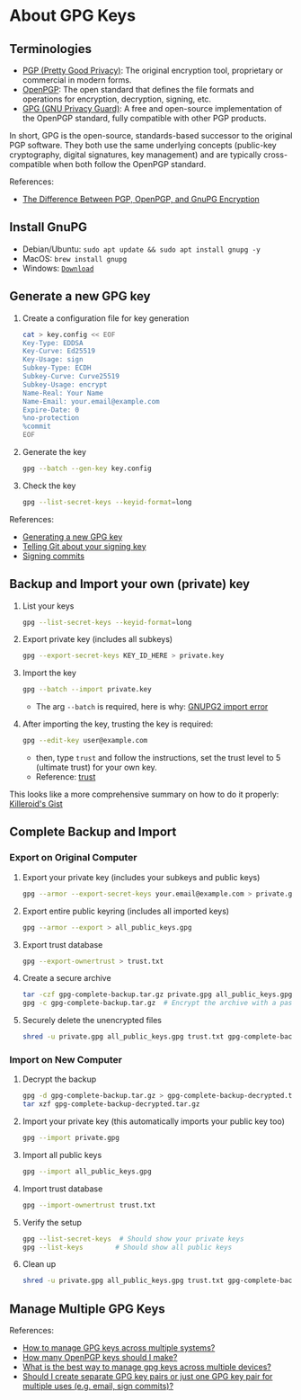 # About GPG Keys

## Terminologies

- [PGP (Pretty Good Privacy)](https://en.wikipedia.org/wiki/Pretty_Good_Privacy): The original encryption tool, proprietary or commercial in modern forms.
- [OpenPGP](https://en.wikipedia.org/wiki/Pretty_Good_Privacy#OpenPGP): The open standard that defines the file formats and operations for encryption, decryption, signing, etc.
- [GPG (GNU Privacy Guard)](https://gnupg.org/): A free and open-source implementation of the OpenPGP standard, fully compatible with other PGP products.

In short, GPG is the open-source, standards-based successor to the original PGP software. They both use the same underlying concepts (public-key cryptography, digital signatures, key management) and are typically cross-compatible when both follow the OpenPGP standard.

References:

- [The Difference Between PGP, OpenPGP, and GnuPG Encryption](https://www.ipswitch.com/blog/the-difference-between-pgp-openpgp-and-gnupg-encryption)

## Install GnuPG 

- Debian/Ubuntu: `sudo apt update && sudo apt install gnupg -y`
- MacOS: `brew install gnupg`
- Windows: [`Download`](https://www.gpg4win.org/)


## Generate a new GPG key

1. Create a configuration file for key generation
    ```bash
    cat > key.config << EOF
    Key-Type: EDDSA
    Key-Curve: Ed25519
    Key-Usage: sign
    Subkey-Type: ECDH
    Subkey-Curve: Curve25519
    Subkey-Usage: encrypt
    Name-Real: Your Name
    Name-Email: your.email@example.com
    Expire-Date: 0
    %no-protection
    %commit
    EOF
    ```
2. Generate the key
    ```bash
    gpg --batch --gen-key key.config
    ```
3. Check the key
    ```bash
    gpg --list-secret-keys --keyid-format=long
    ```


References:

- [Generating a new GPG key](https://docs.github.com/en/authentication/managing-commit-signature-verification/generating-a-new-gpg-key)
- [Telling Git about your signing key](https://docs.github.com/en/authentication/managing-commit-signature-verification/telling-git-about-your-signing-key)
- [Signing commits](https://docs.github.com/en/authentication/managing-commit-signature-verification/signing-commits)

## Backup and Import your own (private) key

1. List your keys
    ```bash
    gpg --list-secret-keys --keyid-format=long
    ```
2. Export private key (includes all subkeys)
    ```bash
    gpg --export-secret-keys KEY_ID_HERE > private.key
    ```
3. Import the key
    ```bash
    gpg --batch --import private.key
    ```
   - The arg `--batch` is required, here is why: [GNUPG2 import error](https://superuser.com/a/1327486)

4. After importing the key, trusting the key is required:
    ```bash
    gpg --edit-key user@example.com
    ```
   - then, type `trust` and follow the instructions, set the trust level to 5 (ultimate trust) for your own key.
   - Reference: [trust](https://unix.stackexchange.com/a/407070)

This looks like a more comprehensive summary on how to do it properly: [Killeroid's Gist](https://gist.github.com/Killeroid/6361944d0694e474fb94cc42a3b119d1)


## Complete Backup and Import

### Export on Original Computer

1. Export your private key (includes your subkeys and public keys)
    ```bash
    gpg --armor --export-secret-keys your.email@example.com > private.gpg
    ```

2. Export entire public keyring (includes all imported keys)
    ```bash
    gpg --armor --export > all_public_keys.gpg
    ```

3. Export trust database
    ```bash
    gpg --export-ownertrust > trust.txt
    ```

4. Create a secure archive
    ```bash
    tar -czf gpg-complete-backup.tar.gz private.gpg all_public_keys.gpg trust.txt
    gpg -c gpg-complete-backup.tar.gz  # Encrypt the archive with a passphrase
    ```

5. Securely delete the unencrypted files
    ```bash
    shred -u private.gpg all_public_keys.gpg trust.txt gpg-complete-backup.tar.gz
    ```

### Import on New Computer

1. Decrypt the backup
    ```bash
    gpg -d gpg-complete-backup.tar.gz > gpg-complete-backup-decrypted.tar.gz
    tar xzf gpg-complete-backup-decrypted.tar.gz
    ```

2. Import your private key (this automatically imports your public key too)
    ```bash
    gpg --import private.gpg
    ```

3. Import all public keys
    ```bash
    gpg --import all_public_keys.gpg
    ```

4. Import trust database
    ```bash
    gpg --import-ownertrust trust.txt
    ```

5. Verify the setup
    ```bash
    gpg --list-secret-keys  # Should show your private keys
    gpg --list-keys        # Should show all public keys
    ```

6. Clean up
    ```bash
    shred -u private.gpg all_public_keys.gpg trust.txt gpg-complete-backup-decrypted.tar.gz
    ```

## Manage Multiple GPG Keys

References:

- [How to manage GPG keys across multiple systems?](https://superuser.com/a/466417)
- [How many OpenPGP keys should I make?](https://security.stackexchange.com/a/29858)
- [What is the best way to manage gpg keys across multiple devices?](https://security.stackexchange.com/a/59083)
- [Should I create separate GPG key pairs or just one GPG key pair for multiple uses (e.g. email, sign commits)?](https://superuser.com/a/1683800)